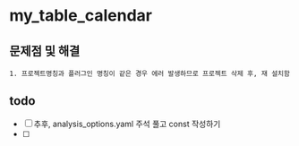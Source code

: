 # my_table_calendar

## 문제점 및 해결
    1. 프로젝트명칭과 플러그인 명칭이 같은 경우 에러 발생하므로 프로젝트 삭제 후, 재 설치함

## todo
- [ ] 추후, analysis_options.yaml 주석 풀고 const 작성하기
- [ ]
